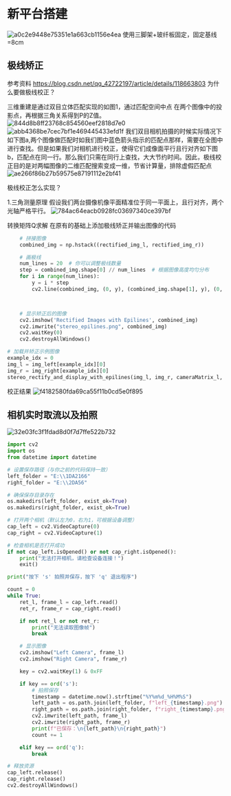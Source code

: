 #  新平台搭建
![a0c2e9448e75351e1a663cb1156e4ea](https://github.com/user-attachments/assets/ce80ef07-f131-4f5d-a4c3-bbd5027360c1)
使用三脚架+玻纤板固定，固定基线=8cm

##  极线矫正
参考资料
https://blog.csdn.net/qq_42722197/article/details/118663803
为什么要做极线校正？

三维重建是通过双目立体匹配实现的如图1，通过匹配空间中点 在两个图像中的投影点，再根据三角关系得到P的Z值。
![844d8b8ff23768c854560eef2818d7e0](https://github.com/user-attachments/assets/71c2bec1-424e-44c8-a2ba-bffd7b3a545d)
![abb4368be7cec7bf1e469445433efd1f](https://github.com/user-attachments/assets/f6c6776a-3c37-4a0c-b93d-22e78139f39b)
我们双目相机拍摄的时候实际情况下如下图a,两个图像做匹配时如我们图中蓝色箭头指示的匹配点那样，需要在全图中进行查找。但是如果我们对相机进行校正，使得它们成像面平行且行对齐如下图b，匹配点在同一行。那么我们只需在同行上查找，大大节约时间。因此，极线校正目的是对两幅图像的二维匹配搜索变成一维，节省计算量，排除虚假匹配点
![ae266f86b27b59575e87191112e2bf41](https://github.com/user-attachments/assets/6ff0e242-84b2-436f-9572-4d7583fb66a5)

极线校正怎么实现？

1.三角测量原理
假设我们两台摄像机像平面精准位于同一平面上，且行对齐，两个光轴严格平行。
![784ac64eacb0928fc03697340ce397bf](https://github.com/user-attachments/assets/14212fc4-ac7e-41dc-aab3-0933e14da819)

转换矩阵Q求解
在原有的基础上添加极线矫正并输出图像的代码

```python
    # 拼接图像
    combined_img = np.hstack((rectified_img_l, rectified_img_r))

    # 画极线
    num_lines = 20  # 你可以调整极线数量
    step = combined_img.shape[0] // num_lines  # 根据图像高度均匀分布
    for i in range(num_lines):
        y = i * step
        cv2.line(combined_img, (0, y), (combined_img.shape[1], y), (0, 255, 0), 1)



    # 显示矫正后的图像
    cv2.imshow('Rectified Images with Epilines', combined_img)
    cv2.imwrite("stereo_epilines.png", combined_img)
    cv2.waitKey(0)
    cv2.destroyAllWindows()

# 加载并矫正示例图像
example_idx = 0
img_l = img_left[example_idx][0]
img_r = img_right[example_idx][0]
stereo_rectify_and_display_with_epilines(img_l, img_r, cameraMatrix_l, distCoeffs_l, cameraMatrix_r, distCoeffs_r, R, T)

```

校正结果
![f4182580fda69ca55f11b0cd5e0f895](https://github.com/user-attachments/assets/5257eb21-c07e-4876-b562-8afd02374624)


##  相机实时取流以及拍照

![32e03fc3f1fdad8d0f7d7ffe522b732](https://github.com/user-attachments/assets/00fae35f-5d58-41a1-bfd2-ee6070c6bbc5)


```python
import cv2
import os
from datetime import datetime

# 设置保存路径（与你之前的代码保持一致）
left_folder = "E:\\1DA2166"
right_folder = "E:\\2DA56"

# 确保保存目录存在
os.makedirs(left_folder, exist_ok=True)
os.makedirs(right_folder, exist_ok=True)

# 打开两个相机（默认左为0，右为1，可根据设备调整）
cap_left = cv2.VideoCapture(0)
cap_right = cv2.VideoCapture(1)

# 检查相机是否打开成功
if not cap_left.isOpened() or not cap_right.isOpened():
    print("无法打开相机，请检查设备连接！")
    exit()

print("按下 's' 拍照并保存，按下 'q' 退出程序")

count = 0
while True:
    ret_l, frame_l = cap_left.read()
    ret_r, frame_r = cap_right.read()

    if not ret_l or not ret_r:
        print("无法读取图像帧")
        break

    # 显示图像
    cv2.imshow("Left Camera", frame_l)
    cv2.imshow("Right Camera", frame_r)

    key = cv2.waitKey(1) & 0xFF

    if key == ord('s'):
        # 拍照保存
        timestamp = datetime.now().strftime("%Y%m%d_%H%M%S")
        left_path = os.path.join(left_folder, f"left_{timestamp}.png")
        right_path = os.path.join(right_folder, f"right_{timestamp}.png")
        cv2.imwrite(left_path, frame_l)
        cv2.imwrite(right_path, frame_r)
        print(f"已保存：\n{left_path}\n{right_path}")
        count += 1

    elif key == ord('q'):
        break

# 释放资源
cap_left.release()
cap_right.release()
cv2.destroyAllWindows()

```

